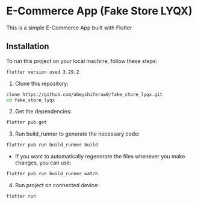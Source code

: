 # E-Commerce App (Fake Store LYQX)

This is a simple E-Commerce App built with Flutter

## Installation

To run this project on your local machine, follow these steps:

```bash
flutter version used 3.29.2
```

1. Clone this repository:
```bash
clone https://github.com/abeyshiferaw0/fake_store_lyqx.git
cd fake_store_lyqx
```
2. Get the dependencies:
```bash
flutter pub get
```
3. Run build_runner to generate the necessary code:
```bash
flutter pub run build_runner build
```
- If you want to automatically regenerate the files whenever you make changes, you can use:
```bash
flutter pub run build_runner watch
```

4. Run project on connected device:
```bash
flutter run
```
